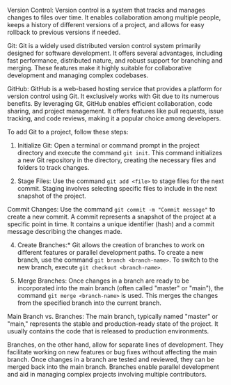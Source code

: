 Version Control:
Version control is a system that tracks and manages changes to files over time. It enables collaboration among multiple people, keeps a history of different versions of a project, and allows for easy rollback to previous versions if needed. 

Git:
Git is a widely used distributed version control system primarily designed for software development. It offers several advantages, including fast performance, distributed nature, and robust support for branching and merging. These features make it highly suitable for collaborative development and managing complex codebases.

GitHub:
GitHub is a web-based hosting service that provides a platform for version control using Git. It exclusively works with Git due to its numerous benefits. By leveraging Git, GitHub enables efficient collaboration, code sharing, and project management. It offers features like pull requests, issue tracking, and code reviews, making it a popular choice among developers.

To add Git to a project, follow these steps:

1. Initialize Git: Open a terminal or command prompt in the project directory and execute the command `git init`. This command initializes a new Git repository in the directory, creating the necessary files and folders to track changes.

2. Stage Files: Use the command `git add <file>` to stage files for the next commit. Staging involves selecting specific files to include in the next snapshot of the project.

Commit Changes: Use the command `git commit -m "Commit message"` to create a new commit. A commit represents a snapshot of the project at a specific point in time. It contains a unique identifier (hash) and a commit message describing the changes made.

4. Create Branches:* Git allows the creation of branches to work on different features or parallel development paths. To create a new branch, use the command `git branch <branch-name>`. To switch to the new branch, execute `git checkout <branch-name>`.

5. Merge Branches: Once changes in a branch are ready to be incorporated into the main branch (often called "master" or "main"), the command `git merge <branch-name>` is used. This merges the changes from the specified branch into the current branch.

Main Branch vs. Branches:
The main branch, typically named "master" or "main," represents the stable and production-ready state of the project. It usually contains the code that is released to production environments. 

Branches, on the other hand, allow for separate lines of development. They facilitate working on new features or bug fixes without affecting the main branch. Once changes in a branch are tested and reviewed, they can be merged back into the main branch. Branches enable parallel development and aid in managing complex projects involving multiple contributors.
